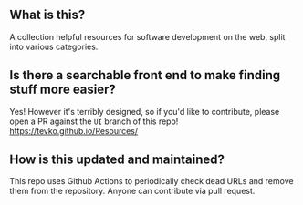 ## What is this?
A collection helpful resources for software development on the web, split into various categories.
## Is there a searchable front end to make finding stuff more easier?
Yes! However it's terribly designed, so if you'd like to contribute, please open a PR against the `UI` branch of this repo!
https://tevko.github.io/Resources/
## How is this updated and maintained?
This repo uses Github Actions to periodically check dead URLs and remove them from the repository. Anyone can contribute via pull request.